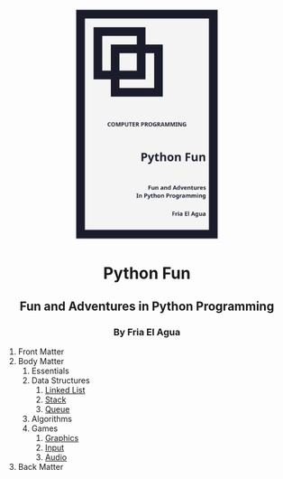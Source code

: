 <center>

<img src="images/cover.jpg" width="256px">

# Python Fun
## Fun and Adventures in Python Programming
### By Fria El Agua

</center>

1. Front Matter
2. Body Matter
    1. Essentials
    2. Data Structures
        1. [Linked List](body_matter/data_structures/linked_list.md)
        2. [Stack](body_matter/data_structures/stack.md)
        3. [Queue](body_matter/data_structures/queue.md)
    3. Algorithms
    4. Games
    	  1. [Graphics](body_matter/games/graphics.md)
    	  2. [Input](body_matter/games/input.md)
    	  4. [Audio](body_matter/games/audio.md)
3. Back Matter


